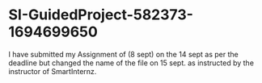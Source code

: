 # SI-GuidedProject-582373-1694699650

I have submitted my Assignment of (8 sept) on the 14 sept as per the deadline but changed the name of the file on 15 sept. as instructed 
by the instructor of SmartInternz.
